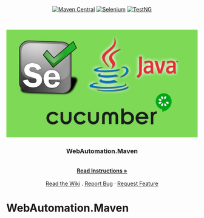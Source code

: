<!-- PROJECT SHIELDS -->
<p align="center">        
    <a href="http://maven.apache.org" alt="Maven">
        <img alt="Maven Central" src="https://img.shields.io/maven-central/v/org.apache.maven/apache-maven"></a>  
    <a href="https://www.seleniumhq.org" alt="Selenium">
        <img alt="Selenium" src="https://img.shields.io/badge/Selenium-v3.141.59-blue"></a>      
    <a href="https://testng.org" alt="Maven">
        <img alt="TestNG" src="https://img.shields.io/badge/TestNG-v7.0.0-blue"></a>      
</p>

<!-- PROJECT LOGO -->
<br />
<p align="center">
  <a href="https://github.com/mahmoudazaid/WebAutomation.Maven">
    <img src="Images/Logo.jpg" alt="Logo">
  </a>

  <h3 align="center">WebAutomation.Maven</h3>
   <p align="center">
    <br />
    <a href="#about-the-project"><strong>Read Instructions »</strong></a>
    <br />
    <br />  
    <a href="https://github.com/mahmoudazaid/WebAutomation.Maven/wiki">Read the Wiki</a>
    .
    <a href="https://github.com/mahmoudazaid/WebAutomation.Maven/issues">Report Bug</a>
    ·
    <a href="https://github.com/mahmoudazaid/WebAutomation.Maven/issues">Request Feature</a>
  </p>
</p>

# WebAutomation.Maven
